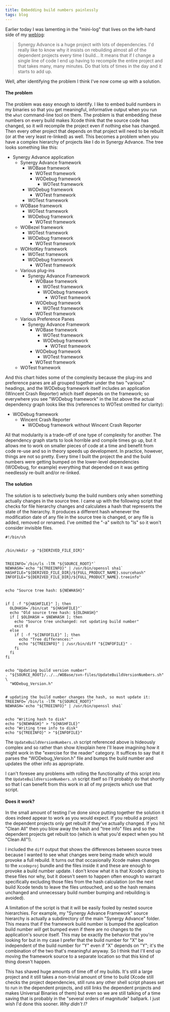 ```yaml
---
title: Embedding build numbers painlessly
tags: blog
---
```


Earlier today I was lamenting in the "mini-log" that lives on the left-hand side of my [weblog](http://wincent.com/a/about/wincent/weblog/):

> Synergy Advance is a huge project with lots of dependencies. I'd really like to know why it insists on rebuilding almost all of the dependent projects every time I build... It means that if I change a single line of code I end up having to recompile the entire project and that takes many, many minutes. Do that lots of times in the day and it starts to add up.

Well, after identifying the problem I think I've now come up with a solution.

#### The problem

The problem was easy enough to identify. I like to embed build numbers in my binaries so that you get meaningful, informative output when you run the `what` command-line tool on them. The problem is that embedding these numbers on every build makes Xcode think that the source code has changed, so it will recompile the project even if nothing else has changed. Then every other project that depends on that project will need to be rebuilt (or at the very least re-linked) as well. This becomes a problem when you have a complex hierarchy of projects like I do in Synergy Advance. The tree looks something like this:

-   Synergy Advance application
    -   Synergy Advance framework
        -   WOBase framework
            -   WOTest framework
            -   WODebug framework
                -   WOTest framework
        -   WODebug framework
            -   WOTest framework
        -   WOTest framework
    -   WOBase framework
        -   WOTest framework
        -   WODebug framework
            -   WOTest framework
    -   WOBezel framework
        -   WOTest framework
        -   WODebug framework
            -   WOTest framework
    -   WOHotKey framework
        -   WOTest framework
        -   WODebug framework
            -   WOTest framework
    -   Various plug-ins
        -   Synergy Advance Framework
            -   WOBase framework
                -   WOTest framework
                -   WODebug framework
                    -   WOTest framework
            -   WODebug framework
                -   WOTest framework
            -   WOTest framework
    -   Various Preference Panes
        -   Synergy Advance Framework
            -   WOBase framework
                -   WOTest framework
                -   WODebug framework
                    -   WOTest framework
            -   WODebug framework
                -   WOTest framework
            -   WOTest framework
    -   WOTest framework

And this chart hides some of the complexity because the plug-ins and preference panes are all grouped together under the two "various" headings, and the WODebug framework itself includes an application (Wincent Crash Reporter) which itself depends on the framework; so everywhere you see "WODebug framework" in the list above the actual dependency graph looks like this (references to WOTest omitted for clarity):

-   WODebug framework
    -   Wincent Crash Reporter
        -   WODebug framework without Wincent Crash Reporter

All that modularity is a trade-off of one type of complexity for another. The dependency graph starts to look horrible and compile times go up, but it allows me to work on smaller pieces of code at a time and benefit from code re-use and so in theory speeds up development. In practice, however, things are not so pretty. Every time I built the project the and the build numbers were getting bumped on the lower-level dependencies (WODebug, for example) everything that depended on it was getting needlessly re-built and/or re-linked.

#### The solution

The solution is to selectively bump the build numbers only when something actually changes in the source tree. I came up with the following script that checks for file hierarchy changes and calculates a hash that represents the state of the hierarchy. It produces a different hash whenever the modification date of any file in the source tree is changed, or any file is added, removed or renamed. I've omitted the "-a" switch to "ls" so it won't consider invisible files.

    #!/bin/sh


    /bin/mkdir -p "${DERIVED_FILE_DIR}"


    TREEINFO=`/bin/ls -lTR "${SOURCE_ROOT}"`
    NEWHASH=`echo "${TREEINFO}" | /usr/bin/openssl sha1`
    HASHFILE="${DERIVED_FILE_DIR}/${FULL_PRODUCT_NAME}.sourcehash"
    INFOFILE="${DERIVED_FILE_DIR}/${FULL_PRODUCT_NAME}.treeinfo"


    echo "Source tree hash: ${NEWHASH}"


    if [ -f "${HASHFILE}" ]; then
      OLDHASH=`/bin/cat "${HASHFILE}"`
      echo "Old source tree hash: ${OLDHASH}"
      if [ $OLDHASH = $NEWHASH ]; then
        echo "Source tree unchanged: not updating build number"
        exit 0
      else
        if [ -f "${INFOFILE}" ]; then
          echo "Tree differences:"
          echo "${TREEINFO}" | /usr/bin/diff "${INFOFILE}" -
        fi
      fi
    fi


    echo "Updating build version number"
    . "${SOURCE_ROOT}/../../WOBase/svn-files/UpdateBuildVersionNumbers.sh" \
      "WODebug_Version.h"


    # updating the build number changes the hash, so must update it:
    TREEINFO=`/bin/ls -lTR "${SOURCE_ROOT}"`
    NEWHASH=`echo "${TREEINFO}" | /usr/bin/openssl sha1`


    echo "Writing hash to disk"
    echo "${NEWHASH}" > "${HASHFILE}"
    echo "Writing tree info to disk"
    echo "${TREEINFO}" > "${INFOFILE}"

The `UpdateBuildVersionNumbers.sh` script referenced above is hideously complex and so rather than show it/explain here I'll leave imagining how it might work in the "exercise for the reader" category. It suffices to say that it parses the "WODebug_Version.h" file and bumps the build number and updates the other info as appropriate.

I can't foresee any problems with rolling the functionality of this script into the `UpdateBuildVersionNumbers.sh` script itself so I'll probably do that shortly so that I can benefit from this work in all of my projects which use that script.

#### Does it work?

In the small amount of testing I've done since putting together the solution it does indeed appear to work as you would expect. If you rebuild a project the dependent projects only get rebuilt if they've actually changed. If you hit "Clean All" then you blow away the hash and "tree info" files and so the dependent projects get rebuilt too (which is what you'd expect when you hit "Clean All"!).

I included the `diff` output that shows the differences between source trees because I wanted to see what changes were being made which would provoke a full rebuild. It turns out that occasionally Xcode makes changes to the `xcodeproj` bundle and the files inside it and these are enough to provoke a build number update. I don't know what it is that Xcode's doing to these files nor why, but it doesn't seem to happen often enough to warrant specifically excluding those files from the hash calculation (on the next build Xcode tends to leave the files untouched, and so the hash remains unchanged and unnecessary build number bumping and rebuilding is avoided).

A limitation of the script is that it will be easily fooled by nested source hierarchies. For example, my "Synergy Advance Framework" source hierarchy is actually a subdirectory of the main "Synergy Advance" folder. This means that if the framework build number is bumped the application build number _will_ get bumped even if there are no changes to the application's source itself. This may be exactly the behavior that you're looking for but in my case I prefer that the build number for "X" be independent of the build number for "Y" even if "X" depends on "Y"; it's the combination of the two that's meaningful anyway. So I think that I'll end up moving the framework source to a separate location so that this kind of thing doesn't happen.

This has shaved huge amounts of time off of my builds. It's still a large project and it still takes a non-trivial amount of time to build (Xcode still checks the project dependencies, still runs any other shell script phases set to run in the dependent projects, and still links the dependent projects and makes Universal Binaries of them) but even so we are still talking of a time saving that is probably in the "several orders of magnitude" ballpark. I just wish I'd done this sooner. _Why didn't I?_

